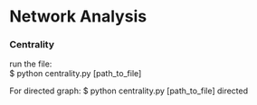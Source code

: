 # Network Analysis

### Centrality
run the file:  
    $ python centrality.py [path_to_file]

For directed graph:
	$ python centrality.py [path_to_file] directed
